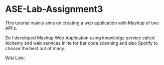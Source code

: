 # ASE-Lab-Assignment3

This tutorial mainly aims on creating a web application with Mashup of two API's.


So I developed Mashup Web Application using knowledge service called Alchemy and web services Inlite for bar code scanning and also Spotify to choose the best out of many.




Wiki Link:
